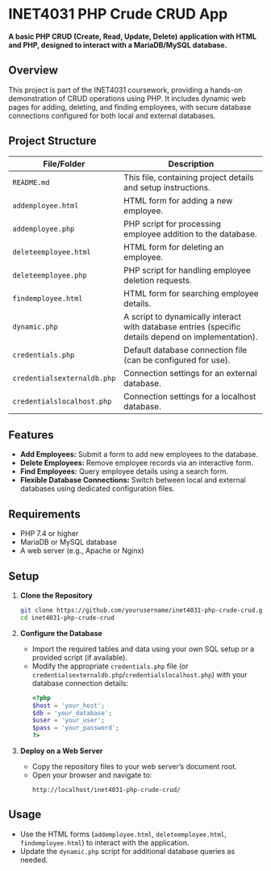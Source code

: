 # INET4031 PHP Crude CRUD App  
**A basic PHP CRUD (Create, Read, Update, Delete) application with HTML and PHP, designed to interact with a MariaDB/MySQL database.**  

## Overview  
This project is part of the INET4031 coursework, providing a hands-on demonstration of CRUD operations using PHP. It includes dynamic web pages for adding, deleting, and finding employees, with secure database connections configured for both local and external databases.  

## Project Structure  

| **File/Folder**             | **Description**                                                                                  |  
|-----------------------------|--------------------------------------------------------------------------------------------------|  
| `README.md`                 | This file, containing project details and setup instructions.                                   |  
| `addemployee.html`          | HTML form for adding a new employee.                                                           |  
| `addemployee.php`           | PHP script for processing employee addition to the database.                                   |  
| `deleteemployee.html`       | HTML form for deleting an employee.                                                            |  
| `deleteemployee.php`        | PHP script for handling employee deletion requests.                                            |  
| `findemployee.html`         | HTML form for searching employee details.                                                      |  
| `dynamic.php`               | A script to dynamically interact with database entries (specific details depend on implementation). |  
| `credentials.php`           | Default database connection file (can be configured for use).                                  |  
| `credentialsexternaldb.php` | Connection settings for an external database.                                                  |  
| `credentialslocalhost.php`  | Connection settings for a localhost database.                                                  |  

## Features  
- **Add Employees:** Submit a form to add new employees to the database.  
- **Delete Employees:** Remove employee records via an interactive form.  
- **Find Employees:** Query employee details using a search form.  
- **Flexible Database Connections:** Switch between local and external databases using dedicated configuration files.  

## Requirements  
- PHP 7.4 or higher  
- MariaDB or MySQL database  
- A web server (e.g., Apache or Nginx)  

## Setup  
1. **Clone the Repository**  
   ```bash  
   git clone https://github.com/yourusername/inet4031-php-crude-crud.git  
   cd inet4031-php-crude-crud  
   ```  

2. **Configure the Database**  
   - Import the required tables and data using your own SQL setup or a provided script (if available).  
   - Modify the appropriate `credentials.php` file (or `credentialsexternaldb.php`/`credentialslocalhost.php`) with your database connection details:  
     ```php  
     <?php  
     $host = 'your_host';  
     $db = 'your_database';  
     $user = 'your_user';  
     $pass = 'your_password';  
     ?>  
     ```  

3. **Deploy on a Web Server**  
   - Copy the repository files to your web server’s document root.  
   - Open your browser and navigate to:  
     ```
     http://localhost/inet4031-php-crude-crud/  
     ```  

## Usage  
- Use the HTML forms (`addemployee.html`, `deleteemployee.html`, `findemployee.html`) to interact with the application.  
- Update the `dynamic.php` script for additional database queries as needed.  
